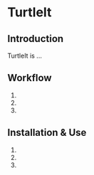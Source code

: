 # TurtleIt

## Introduction
TurtleIt is ...

## Workflow
1. 
2. 
3. 

## Installation & Use
1. 
2. 
3. 

